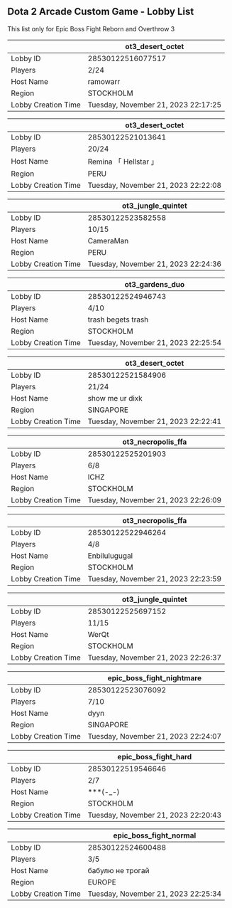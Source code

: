 ## Dota 2 Arcade Custom Game - Lobby List

This list only for Epic Boss Fight Reborn and Overthrow 3

|  | ot3_desert_octet |
| ------ | ------ |
| Lobby ID | 28530122516077517 |
| Players | 2/24 |
| Host Name | ramowarr |
| Region | STOCKHOLM |
| Lobby Creation Time | Tuesday, November 21, 2023 22:17:25 |


|  | ot3_desert_octet |
| ------ | ------ |
| Lobby ID | 28530122521013641 |
| Players | 20/24 |
| Host Name | Remina  「  Hellstar  」 |
| Region | PERU |
| Lobby Creation Time | Tuesday, November 21, 2023 22:22:08 |


|  | ot3_jungle_quintet |
| ------ | ------ |
| Lobby ID | 28530122523582558 |
| Players | 10/15 |
| Host Name | CameraMan |
| Region | PERU |
| Lobby Creation Time | Tuesday, November 21, 2023 22:24:36 |


|  | ot3_gardens_duo |
| ------ | ------ |
| Lobby ID | 28530122524946743 |
| Players | 4/10 |
| Host Name | trash begets trash |
| Region | STOCKHOLM |
| Lobby Creation Time | Tuesday, November 21, 2023 22:25:54 |


|  | ot3_desert_octet |
| ------ | ------ |
| Lobby ID | 28530122521584906 |
| Players | 21/24 |
| Host Name | show me ur dixk |
| Region | SINGAPORE |
| Lobby Creation Time | Tuesday, November 21, 2023 22:22:41 |


|  | ot3_necropolis_ffa |
| ------ | ------ |
| Lobby ID | 28530122525201903 |
| Players | 6/8 |
| Host Name | ICHZ |
| Region | STOCKHOLM |
| Lobby Creation Time | Tuesday, November 21, 2023 22:26:09 |


|  | ot3_necropolis_ffa |
| ------ | ------ |
| Lobby ID | 28530122522946264 |
| Players | 4/8 |
| Host Name | Enbilulugugal |
| Region | STOCKHOLM |
| Lobby Creation Time | Tuesday, November 21, 2023 22:23:59 |


|  | ot3_jungle_quintet |
| ------ | ------ |
| Lobby ID | 28530122525697152 |
| Players | 11/15 |
| Host Name | WerQt |
| Region | STOCKHOLM |
| Lobby Creation Time | Tuesday, November 21, 2023 22:26:37 |


|  | epic_boss_fight_nightmare |
| ------ | ------ |
| Lobby ID | 28530122523076092 |
| Players | 7/10 |
| Host Name | dyyn |
| Region | SINGAPORE |
| Lobby Creation Time | Tuesday, November 21, 2023 22:24:07 |


|  | epic_boss_fight_hard |
| ------ | ------ |
| Lobby ID | 28530122519546646 |
| Players | 2/7 |
| Host Name | ***(-_-) |
| Region | STOCKHOLM |
| Lobby Creation Time | Tuesday, November 21, 2023 22:20:43 |


|  | epic_boss_fight_normal |
| ------ | ------ |
| Lobby ID | 28530122524600488 |
| Players | 3/5 |
| Host Name | бабулю не трогай |
| Region | EUROPE |
| Lobby Creation Time | Tuesday, November 21, 2023 22:25:34 |



